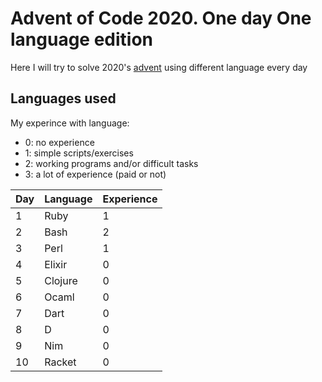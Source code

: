 # Advent of Code 2020. One day One language edition

Here I will try to solve 2020's [advent](https://adventofcode.com/2020) using different language every day

## Languages used

My experince with language:

- 0: no experience
- 1: simple scripts/exercises
- 2: working programs and/or difficult tasks
- 3: a lot of experience (paid or not)

Day | Language | Experience
--- | -------- | ----------
1 | Ruby | 1
2 | Bash | 2
3 | Perl | 1
4 | Elixir | 0
5 | Clojure | 0
6 | Ocaml | 0
7 | Dart | 0
8 | D | 0
9 | Nim | 0
10 | Racket | 0
